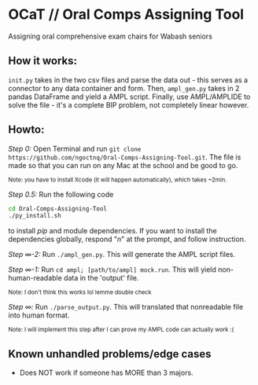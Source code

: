 # OCaT // Oral Comps Assigning Tool
Assigning oral comprehensive exam chairs for Wabash seniors

## How it works:
`init.py` takes in the two csv files and parse the data out - this serves as a connector to any data container and form. Then, `ampl_gen.py` takes in 2 pandas DataFrame and yield a AMPL script. Finally, use AMPL/AMPLIDE to solve the file - it's a complete BIP problem, not completely linear however.

## Howto:
<i>Step 0:</i> Open Terminal and run `git clone https://github.com/ngoctnq/Oral-Comps-Assigning-Tool.git`. The file is made so that you can run on any Mac at the school and be good to go.

<sub>Note: you have to install Xcode (it will happen automatically), which takes ~2min.</sub>

<i>Step 0.5:</i> Run the following code

```bash
cd Oral-Comps-Assigning-Tool
./py_install.sh
```

to install <i>pip</i> and module dependencies. If you want to install the dependencies globally, respond "<i>n</i>" at the prompt, and follow instruction.

<i>Step ∞-2:</i> Run `./ampl_gen.py`. This will generate the AMPL script files.

<i>Step ∞-1:</i> Run `cd ampl; [path/to/ampl] mock.run`. This will yield non-human-readable data in the 'output' file.

<sup>Note: I don't think this works lol lemme double check</sup>

<i>Step ∞:</i> Run `./parse_output.py`. This will translated that nonreadable file into human format.

<sup>Note: I will implement this step after I can prove my AMPL code can actually work :(</sup>

## Known unhandled problems/edge cases
- Does NOT work if someone has MORE than 3 majors.